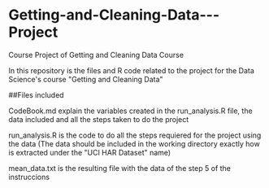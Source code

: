 # Getting-and-Cleaning-Data---Project
Course Project of Getting and Cleaning Data Course

In this repository is the files and R code related to the project for the Data Science's course "Getting and Cleaning Data"



##Files included

CodeBook.md explain the variables created in the run_analysis.R file, the data included and all the steps taken to do the project

run_analysis.R is the code to do all the steps requiered for the project using the data (The data should be included in the working directory exactly how is extracted under the "UCI HAR Dataset" name)

mean_data.txt is the resulting file with the data of the step 5 of the instruccions
